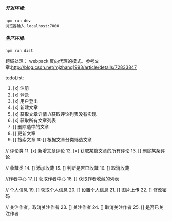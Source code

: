 ##### 开发环境:
    npm run dev
    浏览器输入 localhost:7000
##### 生产环境:
    npm run dist

跨域处理：
webpack 反向代理的模式。参考文章:http://blog.csdn.net/mjzhang1993/article/details/72833847

todoList:
1. [x] 注册
2. [x] 登录
3. [x] 用户登出
4. [x] 新建文章
5. [x] 获取文章详情 //获取评论列表没有实现
6. [x] 获取所有文章列表
7. [] 删除选中的文章
8. [] 更新文章
9. [] 搜索文章
10.[] 根据文章分类筛选文章

// 评论类
11. [x] 新增文章评论
12. [x] 获取某篇文章的所有评论
13. [] 删除某条评论

// 收藏类
14. [] 添加收藏
15. [] 判断是否已收藏
16. [] 取消收藏

//作者中心
17. [] 获取作者中心
18. [] 获取作者收藏的列表

// 个人信息
19. [] 获取个人信息
20. [] 设置个人信息
21. [] 图片上传
22. [] 修改密码

// 关注作者，取消关注作者
23. [] 关注作者
24. [] 取消关注作者
25. [] 是否已关注作者